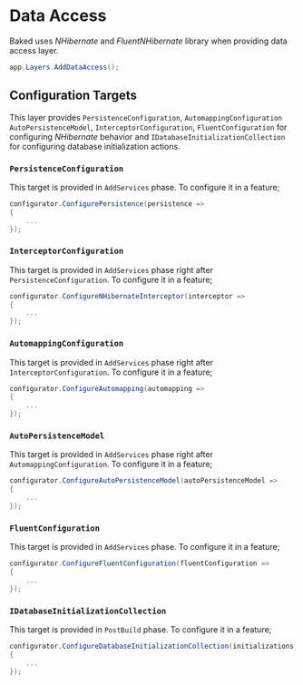# Data Access

Baked uses _NHibernate_ and _FluentNHibernate_ library when providing data
access layer.

```csharp
app.Layers.AddDataAccess();
```

## Configuration Targets

This layer provides `PersistenceConfiguration`, `AutomappingConfiguration`
`AutoPersistenceModel`, `InterceptorConfiguration`, `FluentConfiguration` 
for configuring _NHibernate_ behavior and `IDatabaseInitializationCollection`
for configuring database initialization actions.

### `PersistenceConfiguration`

This target is provided in `AddServices` phase. To configure it in a
feature;

```csharp
configurator.ConfigurePersistence(persistence =>
{
    ...
});
```

### `InterceptorConfiguration`

This target is provided in `AddServices` phase right after
`PersistenceConfiguration`. To configure it in a feature;

```csharp
configurator.ConfigureNHibernateInterceptor(interceptor =>
{
    ...
});
```

### `AutomappingConfiguration`

This target is provided in `AddServices` phase right after
`InterceptorConfiguration`. To configure it in a feature;

```csharp
configurator.ConfigureAutomapping(automapping =>
{
    ...
});
```

### `AutoPersistenceModel`

This target is provided in `AddServices` phase right after
`AutomappingConfiguration`. To configure it in a feature;

```csharp
configurator.ConfigureAutoPersistenceModel(autoPersistenceModel =>
{
    ...
});
```

### `FluentConfiguration`

This target is provided in `AddServices` phase. To configure it in a
feature;

```csharp
configurator.ConfigureFluentConfiguration(fluentConfiguration =>
{
    ...
});
```

### `IDatabaseInitializationCollection`

This target is provided in `PostBuild` phase. To configure it in a
feature;

```csharp
configurator.ConfigureDatabaseInitializationCollection(initializations =>
{
    ...
});
```